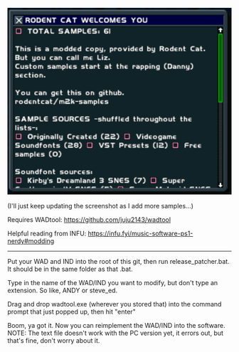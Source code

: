 ![screenie](screenie.png)

(I'll just keep updating the screenshot as I add more samples...)

Requires WADtool: https://github.com/juju2143/wadtool

Helpful reading from INFU: https://infu.fyi/music-software-ps1-nerdy#modding

--------------------------------

Put your WAD and IND into the root of this git, then run release_patcher.bat. It should be in the same folder as that .bat.

Type in the name of the WAD/IND you want to modify, but don't type an extension. So like, ANDY or steve_ed.

Drag and drop wadtool.exe (wherever you stored that) into the command prompt that just popped up, then hit "enter"

Boom, ya got it. Now you can reimplement the WAD/IND into the software. NOTE: The text file doesn't work with the PC version yet, it errors out, but that's fine, don't worry about it. 
